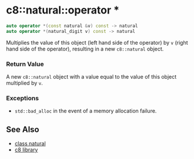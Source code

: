 # c8::natural::operator \* #

```cpp
auto operator *(const natural &v) const -> natural
auto operator *(natural_digit v) const -> natural
```

Multiplies the value of this object (left hand side of the operator) by `v` (right hand side of the operator), resulting in a new `c8::natural` object.

### Return Value ###

A new `c8::natural` object with a value equal to the value of this object multiplied by `v`.

### Exceptions ###

* `std::bad_alloc` in the event of a memory allocation failure.

## See Also ##

* [class natural](c8_natural)
* [c8 library](c8)

